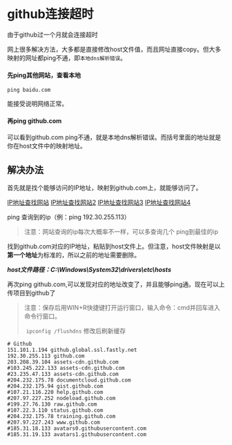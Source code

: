 # github连接超时

由于github过一个月就会连接超时

网上很多解决方法，大多都是直接修改host文件值，而且网址直接copy。但大多映射的网址都ping不通，即`本地dns解析错误`。

#### 先ping其他网站，查看本地

```
ping baidu.com
```

能接受说明网络正常。

#### 再ping github.com

可以看到github.com ping不通，就是本地dns解析错误。而括号里面的地址就是你在host文件中的映射地址。

## 解决办法

首先就是找个能够访问的IP地址，映射到github.com上，就能够访问了。

[IP地址查找网站](https://ip.911cha.com/github.com.html)
[IP地址查找网站2](http://tool.chinaz.com/dns/)
[IP地址查找网站3](IPAddress.com)
[IP地址查找网站4](http://ping.chinaz.com/)

ping 查询到的ip（例：ping 192.30.255.113）

> 注意：网站查询的ip每次大概率不一样，可以多查询几个 ping到最佳的ip

找到github.com对应的IP地址，粘贴到host文件上。但注意，host文件映射是以**第一个地址**为标准的，所以之前的地址需要删除。

**_host文件路径：C:\Windows\System32\drivers\etc\hosts_**

再次ping github.com,可以发现对应的地址改变了，并且能够ping通。现在可以上传项目到github了

> 注意：保存后用WIN+R快捷键打开运行窗口，输入命令：cmd并回车进入命令行窗口。
>
> ​			`ipconfig /flushdns` 修改后刷新缓存

```
# Github
151.101.1.194 github.global.ssl.fastly.net
192.30.255.113 github.com
203.208.39.104 assets-cdn.github.com
#103.245.222.133 assets-cdn.github.com
#23.235.47.133 assets-cdn.github.com
#204.232.175.78 documentcloud.github.com
#204.232.175.94 gist.github.com
#107.21.116.220 help.github.com
#207.97.227.252 nodeload.github.com
#199.27.76.130 raw.github.com
#107.22.3.110 status.github.com
#204.232.175.78 training.github.com
#207.97.227.243 www.github.com
#185.31.18.133 avatars0.githubusercontent.com
#185.31.19.133 avatars1.githubusercontent.com
```